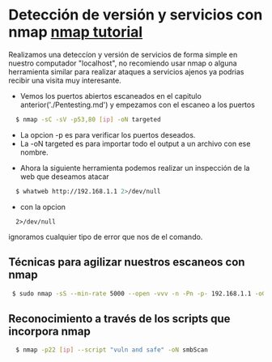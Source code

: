 # Detección de versión y servicios con nmap [nmap tutorial](https://protegermipc.net/2018/11/07/tutorial-y-listado-de-comandos-mas-utiles-para-nmap/)

Realizamos una deteccíon y versión de servicios de forma simple en nuestro computador "localhost", no recomiendo usar nmap o alguna herramienta similar para realizar ataques a servicios ajenos ya podrias recibir una visita muy interesante.

- Vemos los puertos abiertos escaneados en el capitulo anterior('./Pentesting.md') y empezamos con el escaneo a los puertos

```bash
  $ nmap -sC -sV -p53,80 [ip] -oN targeted
```
* La opcion -p es para verificar los puertos deseados.
* La -oN targeted es para importar todo el output a un archivo con ese nombre.

- Ahora la siguiente herramienta podemos realizar un inspección de la web que deseamos atacar

```bash
  $ whatweb http://192.168.1.1 2>/dev/null
```

* con la opcion 
```
  2>/dev/null
```
ignoramos cualquier tipo de error que nos de el comando.

## Técnicas para agilizar nuestros escaneos con nmap

```bash 
 $ sudo nmap -sS --min-rate 5000 --open -vvv -n -Pn -p- 192.168.1.1 -oG allPorts
```

## Reconocimiento a través de los scripts que incorpora nmap

```bash
  $ nmap -p22 [ip] --script "vuln and safe" -oN smbScan
```
